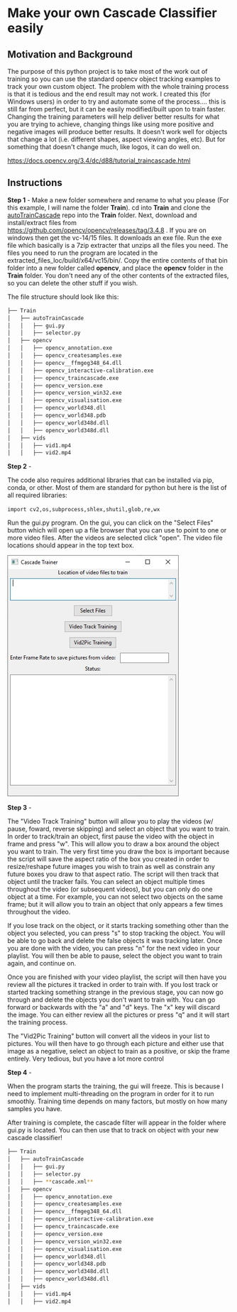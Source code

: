 # Make your own Cascade Classifier easily
## Motivation and Background 
The purpose of this python project is to take most of the work out of training so you can use the standard opencv object tracking
examples to track your own custom object. The problem with the whole training process is that it is tedious and the end result may
not work. I created this (for Windows users) in order to try and automate some of the process.... this is still far from perfect, but
it can be easily modified/built upon to train faster. Changing the training parameters will help deliver better results for what you 
are trying to achieve, changing things like using more positive and negative images will produce better results. It doesn't work well for objects that change a lot (i.e. different shapes, aspect viewing angles, etc). But for something that doesn't change much, like logos, it can do well on. 

https://docs.opencv.org/3.4/dc/d88/tutorial_traincascade.html

## Instructions
__Step 1__ -
Make a new folder somewhere and rename to what you please (For this example, I will name the folder __Train__). cd into __Train__ and clone the [autoTrainCascade](https://github.com/joelmiller1/autoTrainCascade.git) repo into the __Train__ folder. Next, download and install/extract files from https://github.com/opencv/opencv/releases/tag/3.4.8 . If you are on windows then get the vc-14/15 files. It downloads an exe file. Run the exe file which basically is a 7zip extracter that unzips all the files you need. The files you need to run the program are located in the extracted_files_loc/build/x64/vc15/bin/. Copy the entire contents of that bin folder into a new folder called __opencv__, and place the __opencv__ folder in the __Train__ folder.  You don't need any of the other contents of the extracted files, so you can delete the other stuff if you wish.

The file structure should look like this:

```bash
├── Train
│   ├── autoTrainCascade
│   │   ├── gui.py
│   │   ├── selector.py
│   ├── opencv
│   │   ├── opencv_annotation.exe
│   │   ├── opencv_createsamples.exe
│   │   ├── opencv__ffmgeg348_64.dll
│   │   ├── opencv_interactive-calibration.exe
│   │   ├── opencv_traincascade.exe
│   │   ├── opencv_version.exe
│   │   ├── opencv_version_win32.exe
│   │   ├── opencv_visualisation.exe
│   │   ├── opencv_world348.dll
│   │   ├── opencv_world348.pdb
│   │   ├── opencv_world348d.dll
│   │   ├── opencv_world348d.dll
│   ├── vids
│   │   ├── vid1.mp4
│   │   ├── vid2.mp4
```

__Step 2__ -

The code also requires additional libraries that can be installed via pip, conda, or other. Most of them are standard for python but here is the list of all required libraries:

`import cv2,os,subprocess,shlex,shutil,glob,re,wx`

Run the gui.py program. On the gui, you can click on the "Select Files" button which will open up a file browser that you can use to point to one or more video files. After the videos are selected click "open". The video file locations should appear in the top text box. 

![gui](/gui.jpg)

__Step 3__ - 

The "Video Track Training" button will allow you to play the videos (w/ pause, foward, reverse skipping) and select an object that you want to train. In order to track/train an object, first pause the video with the object in frame and press "w". This will allow you to draw a box around the object you want to train. The very first time you draw the box is important because the script will save the aspect ratio of the box you created in order to resize/reshape future images you wish to train as well as constrain any future boxes you draw to that aspect ratio. The script will then track that object until the tracker fails. You can select an object multiple times throughout the video (or subsequent videos), but you can only do one object at a time. For example, you can not select two objects on the same frame; but it will allow you to train an object that only appears a few times throughout the video.

If you lose track on the object, or it starts tracking something other than the object you selected, you can press "s" to stop tracking the object. You will be able to go back and delete the false objects it was tracking later. Once you are done with the video, you can press "n" for the next video in your playlist. You will then be able to pause, select the object you want to train again, and continue on.

Once you are finished with your video playlist, the script will then have you review all the pictures it tracked in order to train with. If you lost track or started tracking something strange in the previous stage, you can now go through and delete the objects you don't want to train with. You can go forward or backwards with the "a" and "d" keys. The "x" key will discard the image. You can either review all the pictures or press "q" and it will start the training process. 

The "Vid2Pic Training" button will convert all the videos in your list to pictures. You will then have to go through each picture and either use that image as a negative, select an object to train as a positive, or skip the frame entirely. Very tedious, but you have a lot more control

__Step 4__ - 

When the program starts the training, the gui will freeze. This is because I need to implement multi-threading on the program in order for it to run smoothly. Training time depends on many factors, but mostly on how many samples you have. 

After training is complete, the cascade filter will appear in the folder where gui.py is located. You can then use that to track on object with your new cascade classifier!

```bash
├── Train
│   ├── autoTrainCascade
│   │   ├── gui.py
│   │   ├── selector.py
│   │   ├── **cascade.xml**
│   ├── opencv
│   │   ├── opencv_annotation.exe
│   │   ├── opencv_createsamples.exe
│   │   ├── opencv__ffmgeg348_64.dll
│   │   ├── opencv_interactive-calibration.exe
│   │   ├── opencv_traincascade.exe
│   │   ├── opencv_version.exe
│   │   ├── opencv_version_win32.exe
│   │   ├── opencv_visualisation.exe
│   │   ├── opencv_world348.dll
│   │   ├── opencv_world348.pdb
│   │   ├── opencv_world348d.dll
│   │   ├── opencv_world348d.dll
│   ├── vids
│   │   ├── vid1.mp4
│   │   ├── vid2.mp4
```

